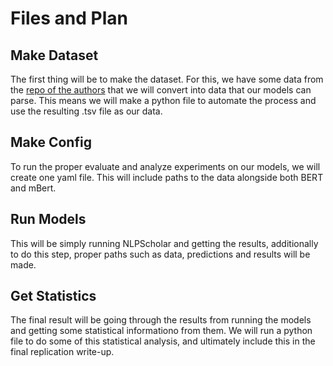 # Files and Plan

## Make Dataset
The first thing will be to make the dataset. For this, we have some data from the [repo of the authors](https://github.com/aaronmueller/clams) that we will convert into data that our models can parse. This means we will make a python file to automate the process and use the resulting .tsv file as our data.
## Make Config
To run the proper evaluate and analyze experiments on our models, we will create one yaml file. This will include paths to the data alongside both BERT and mBert.
## Run Models
This will be simply running NLPScholar and getting the results, additionally to do this step, proper paths such as data, predictions and results will be made.
## Get Statistics
The final result will be going through the results from running the models and getting some statistical informationo from them. We will run a python file to do some of this statistical analysis, and ultimately include this in the final replication write-up.
